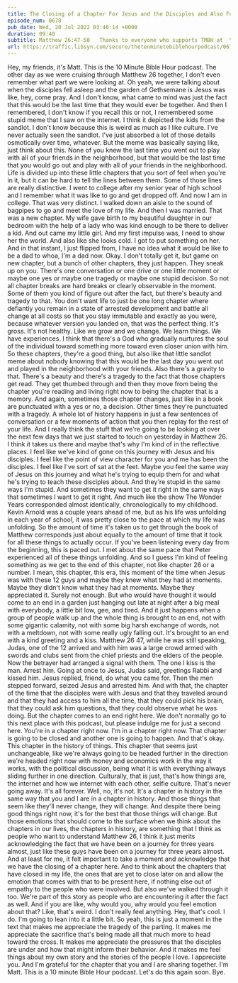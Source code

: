 ```yaml
---
title: The Closing of a Chapter For Jesus and the Disciples and Also For You and Me
episode_num: 0678
pub_date: Wed, 20 Jul 2022 03:46:14 +0000
duration: 09:40
subtitle: Matthew 26:47-50   Thanks to everyone who supports TMBH at  You're the reason we can all do this together!  Music written and performed by .
url: https://traffic.libsyn.com/secure/thetenminutebiblehourpodcast/0678_-_The_Closing_of_a_Chapter_For_Jesus_and_the_Disciples_and_Also_For_You_and_Me.mp3
---
```


 Hey, my friends, it's Matt. This is the 10 Minute Bible Hour podcast. The other day as we were cruising through Matthew 26 together, I don't even remember what part we were looking at. Oh yeah, we were talking about when the disciples fell asleep and the garden of Gethsemane is Jesus was like, hey, come pray. And I don't know, what came to mind was just the fact that this would be the last time that they would ever be together. And then I remembered, I don't know if you recall this or not, I remembered some stupid meme that I saw on the internet. I think it depicted the kids from the sandlot. I don't know because this is weird as much as I like culture. I've never actually seen the sandlot. I've just absorbed a lot of those details osmotically over time, whatever. But the meme was basically saying like, just think about this. None of you knew the last time you went out to play with all of your friends in the neighborhood, but that would be the last time that you would go out and play with all of your friends in the neighborhood. Life is divided up into these little chapters that you sort of feel when you're in it, but it can be hard to tell the lines between them. Some of those lines are really distinctive. I went to college after my senior year of high school and I remember what it was like to go and get dropped off. And now I am in college. That was very distinct. I walked down an aisle to the sound of bagpipes to go and meet the love of my life. And then I was married. That was a new chapter. My wife gave birth to my beautiful daughter in our bedroom with the help of a lady who was kind enough to be there to deliver a kid. And out came my little girl. And my first impulse was, I need to show her the world. And also like she looks cold. I got to put something on her. And in that instant, I just flipped from, I have no idea what it would be like to be a dad to whoa, I'm a dad now. Okay. I don't totally get it, but game on new chapter, but a bunch of other chapters, they just happen. They sneak up on you. There's one conversation or one drive or one little moment or maybe one yes or maybe one tragedy or maybe one stupid decision. So not all chapter breaks are hard breaks or clearly observable in the moment. Some of them you kind of figure out after the fact, but there's beauty and tragedy to that. You don't want life to just be one long chapter where defiantly you remain in a state of arrested development and battle all change at all costs so that you stay immutable and exactly as you were, because whatever version you landed on, that was the perfect thing. It's gross. It's not healthy. Like we grow and we change. We learn things. We have experiences. I think that there's a God who gradually nurtures the soul of the individual toward something more toward even closer union with him. So these chapters, they're a good thing, but also like that little sandlot meme about nobody knowing that this would be the last day you went out and played in the neighborhood with your friends. Also there's a gravity to that. There's a beauty and there's a tragedy to the fact that those chapters get read. They get thumbed through and then they move from being the chapter you're reading and living right now to being the chapter that is a memory. And again, sometimes those chapter changes, just like in a book are punctuated with a yes or no, a decision. Other times they're punctuated with a tragedy. A whole lot of history happens in just a few sentences of conversation or a few moments of action that you then replay for the rest of your life. And I really think the stuff that we're going to be looking at over the next few days that we just started to touch on yesterday in Matthew 26. I think it takes us there and maybe that's why I'm kind of in the reflective places. I feel like we've kind of gone on this journey with Jesus and his disciples. I feel like the point of view character for you and me has been the disciples. I feel like I've sort of sat at the feet. Maybe you feel the same way of Jesus on this journey and what he's trying to equip them for and what he's trying to teach these disciples about. And they're stupid in the same ways I'm stupid. And sometimes they want to get it right in the same ways that sometimes I want to get it right. And much like the show The Wonder Years corresponded almost identically, chronologically to my childhood. Kevin Arnold was a couple years ahead of me, but as his life was unfolding in each year of school, it was pretty close to the pace at which my life was unfolding. So the amount of time it's taken us to get through the book of Matthew corresponds just about equally to the amount of time that it took for all these things to actually occur. If you've been listening every day from the beginning, this is paced out. I met about the same pace that Peter experienced all of these things unfolding. And so I guess I'm kind of feeling something as we get to the end of this chapter, not like chapter 26 or a number. I mean, this chapter, this era, this moment of the time when Jesus was with these 12 guys and maybe they knew what they had at moments. Maybe they didn't know what they had at moments. Maybe they appreciated it. Surely not enough. But who would have thought it would come to an end in a garden just hanging out late at night after a big meal with everybody, a little bit low, gee, and tired. And it just happens when a group of people walk up and the whole thing is brought to an end, not with some gigantic calamity, not with some big harsh exchange of words, not with a meltdown, not with some really ugly falling out. It's brought to an end with a kind greeting and a kiss. Matthew 26 47, while he was still speaking, Judas, one of the 12 arrived and with him was a large crowd armed with swords and clubs sent from the chief priests and the elders of the people. Now the betrayer had arranged a signal with them. The one I kiss is the man. Arrest him. Going at once to Jesus, Judas said, greetings Rabbi and kissed him. Jesus replied, friend, do what you came for. Then the men stepped forward, seized Jesus and arrested him. And with that, the chapter of the time that the disciples were with Jesus and that they traveled around and that they had access to him all the time, that they could pick his brain, that they could ask him questions, that they could observe what he was doing. But the chapter comes to an end right here. We don't normally go to this next place with this podcast, but please indulge me for just a second here. You're in a chapter right now. I'm in a chapter right now. That chapter is going to be closed and another one is going to happen. And that's okay. This chapter in the history of things. This chapter that seems just unchangeable, like we're always going to be headed further in the direction we're headed right now with money and economics work in the way it works, with the political discussion, being what it is with everything always sliding further in one direction. Culturally, that is just, that's how things are, the internet and how we internet with each other, selfie culture. That's never going away. It's all forever. Well, no, it's not. It's a chapter in history in the same way that you and I are in a chapter in history. And those things that seem like they'll never change, they will change. And despite there being good things right now, it's for the best that those things will change. But those emotions that should come to the surface when we think about the chapters in our lives, the chapters in history, are something that I think as people who want to understand Matthew 26, I think it just merits acknowledging the fact that we have been on a journey for three years almost, just like these guys have been on a journey for three years almost. And at least for me, it felt important to take a moment and acknowledge that we have the closing of a chapter here. And to think about the chapters that have closed in my life, the ones that are yet to close later on and allow the emotion that comes with that to be present here, if nothing else out of empathy to the people who were involved. But also we've walked through it too. We're part of this story as people who are encountering it after the fact as well. And if you are like, why would you, why would you feel emotion about that? Like, that's weird. I don't really feel anything. Hey, that's cool. I do. I'm going to lean into it a little bit. So yeah, this is just a moment in the text that makes me appreciate the tragedy of the parting. It makes me appreciate the sacrifice that's being made all that much more to head toward the cross. It makes me appreciate the pressures that the disciples are under and how that might inform their behavior. And it makes me feel things about my own story and the stories of the people I love. I appreciate you. And I'm grateful for the chapter that you and I are sharing together. I'm Matt. This is a 10 minute Bible Hour podcast. Let's do this again soon. Bye.
